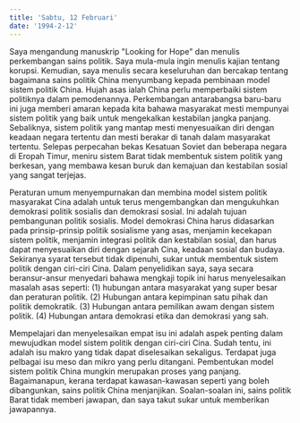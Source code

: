 ```yaml
---
title: 'Sabtu, 12 Februari'
date: '1994-2-12'
---
```

Saya mengandung manuskrip "Looking for Hope" dan menulis perkembangan sains politik. Saya mula-mula ingin menulis kajian tentang korupsi. Kemudian, saya menulis secara keseluruhan dan bercakap tentang bagaimana sains politik China menyumbang kepada pembinaan model sistem politik China. Hujah asas ialah China perlu memperbaiki sistem politiknya dalam pemodenannya. Perkembangan antarabangsa baru-baru ini juga memberi amaran kepada kita bahawa masyarakat mesti mempunyai sistem politik yang baik untuk mengekalkan kestabilan jangka panjang. Sebaliknya, sistem politik yang mantap mesti menyesuaikan diri dengan keadaan negara tertentu dan mesti berakar di tanah dalam masyarakat tertentu. Selepas perpecahan bekas Kesatuan Soviet dan beberapa negara di Eropah Timur, meniru sistem Barat tidak membentuk sistem politik yang berkesan, yang membawa kesan buruk dan kemajuan dan kestabilan sosial yang sangat terjejas.

Peraturan umum menyempurnakan dan membina model sistem politik masyarakat Cina adalah untuk terus mengembangkan dan mengukuhkan demokrasi politik sosialis dan demokrasi sosial. Ini adalah tujuan pembangunan politik sosialis. Model demokrasi China harus didasarkan pada prinsip-prinsip politik sosialisme yang asas, menjamin kecekapan sistem politik, menjamin integrasi politik dan kestabilan sosial, dan harus dapat menyesuaikan diri dengan sejarah Cina, keadaan sosial dan budaya. Sekiranya syarat tersebut tidak dipenuhi, sukar untuk membentuk sistem politik dengan ciri-ciri Cina. Dalam penyelidikan saya, saya secara beransur-ansur menyedari bahawa mengkaji topik ini harus menyelesaikan masalah asas seperti: (1) hubungan antara masyarakat yang super besar dan peraturan politik. (2) Hubungan antara kepimpinan satu pihak dan politik demokratik. (3) Hubungan antara pemilikan awam dengan sistem politik. (4) Hubungan antara demokrasi etika dan demokrasi yang sah.

Mempelajari dan menyelesaikan empat isu ini adalah aspek penting dalam mewujudkan model sistem politik dengan ciri-ciri Cina. Sudah tentu, ini adalah isu makro yang tidak dapat diselesaikan sekaligus. Terdapat juga pelbagai isu meso dan mikro yang perlu ditangani. Pembentukan model sistem politik China mungkin merupakan proses yang panjang. Bagaimanapun, kerana terdapat kawasan-kawasan seperti yang boleh dibangunkan, sains politik China menjanjikan. Soalan-soalan ini, sains politik Barat tidak memberi jawapan, dan saya takut sukar untuk memberikan jawapannya.
